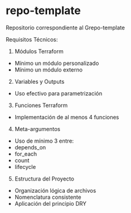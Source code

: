 # repo-template

Repositorio correspondiente al Grepo-template

Requisitos Técnicos:

1. Módulos Terraform

- Mínimo un módulo personalizado
- Mínimo un módulo externo

2. Variables y Outputs

- Uso efectivo para parametrización

3. Funciones Terraform

- Implementación de al menos 4 funciones

4. Meta-argumentos

- Uso de mínimo 3 entre:
- depends_on
- for_each
- count
- lifecycle

5. Estructura del Proyecto

- Organización lógica de archivos
- Nomenclatura consistente
- Aplicación del principio DRY
